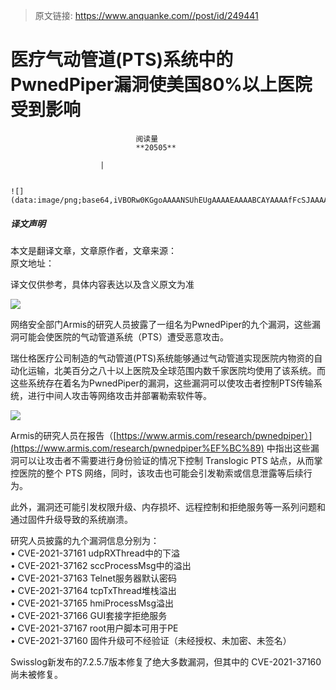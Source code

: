 > 原文链接: https://www.anquanke.com//post/id/249441 


# 医疗气动管道(PTS)系统中的PwnedPiper漏洞使美国80%以上医院受到影响


                                阅读量   
                                **20505**
                            
                        |
                        
                                                                                                                                    ![](data:image/png;base64,iVBORw0KGgoAAAANSUhEUgAAAAEAAAABCAYAAAAfFcSJAAAAAXNSR0IArs4c6QAAAARnQU1BAACxjwv8YQUAAAAJcEhZcwAADsQAAA7EAZUrDhsAAAANSURBVBhXYzh8+PB/AAffA0nNPuCLAAAAAElFTkSuQmCC)
                                                                                            



##### 译文声明

本文是翻译文章，文章原作者，文章来源：
                                <br>原文地址：[]()

译文仅供参考，具体内容表达以及含义原文为准

[![](https://p3.ssl.qhimg.com/t0197adf11d1c0089eb.jpg)](https://p3.ssl.qhimg.com/t0197adf11d1c0089eb.jpg)



网络安全部门Armis的研究人员披露了一组名为PwnedPiper的九个漏洞，这些漏洞可能会使医院的气动管道系统（PTS）遭受恶意攻击。

瑞仕格医疗公司制造的气动管道(PTS)系统能够通过气动管道实现医院内物资的自动化运输，北美百分之八十以上医院及全球范围内数千家医院均使用了该系统。而这些系统存在着名为PwnedPiper的漏洞，这些漏洞可以使攻击者控制PTS传输系统，进行中间人攻击等网络攻击并部署勒索软件等。

[![](https://p0.ssl.qhimg.com/t018c96cbfd71dbb960.png)](https://p0.ssl.qhimg.com/t018c96cbfd71dbb960.png)

Armis的研究人员在报告（[https://www.armis.com/research/pwnedpiper）](https://www.armis.com/research/pwnedpiper%EF%BC%89) 中指出这些漏洞可以让攻击者不需要进行身份验证的情况下控制 Translogic PTS 站点，从而掌控医院的整个 PTS 网络，同时，该攻击也可能会引发勒索或信息泄露等后续行为。

此外，漏洞还可能引发权限升级、内存损坏、远程控制和拒绝服务等一系列问题和通过固件升级导致的系统崩溃。

研究人员披露的九个漏洞信息分别为：<br>
• CVE-2021-37161 udpRXThread中的下溢<br>
• CVE-2021-37162 sccProcessMsg中的溢出<br>
• CVE-2021-37163 Telnet服务器默认密码<br>
• CVE-2021-37164 tcpTxThread堆栈溢出<br>
• CVE-2021-37165 hmiProcessMsg溢出<br>
• CVE-2021-37166 GUI套接字拒绝服务<br>
• CVE-2021-37167 root用户脚本可用于PE<br>
• CVE-2021-37160 固件升级可不经验证（未经授权、未加密、未签名）

Swisslog新发布的7.2.5.7版本修复了绝大多数漏洞，但其中的 CVE-2021-37160尚未被修复。
